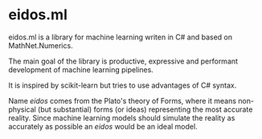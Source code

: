 # eidos.ml #

eidos.ml is a library for machine learning writen in C# and based on MathNet.Numerics.

The main goal of the library is productive, expressive and performant development of machine learning pipelines.  

It is inspired by scikit-learn but tries to use advantages of C# syntax.

Name *eidos* comes from the Plato's theory of Forms, where it means non-physical (but substantial) forms (or ideas) representing the most accurate reality. Since machine learning models should simulate the reality as accurately as possible an *eidos* would be an ideal model.
